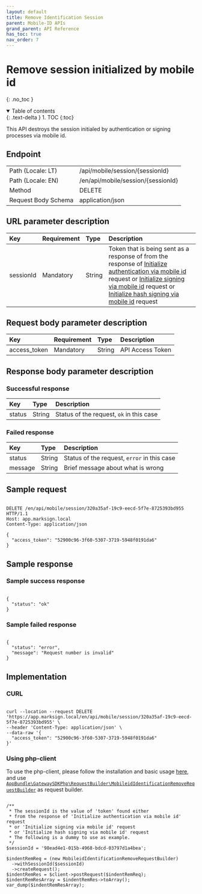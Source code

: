 ```yaml
---
layout: default
title: Remove Identification Session
parent: Mobile-ID APIs
grand_parent: API Reference
has_toc: true
nav_order: 7
---
```


# Remove session initialized by mobile id
{: .no_toc }

<details open markdown="block">
  <summary>
    Table of contents
  </summary>
  {: .text-delta }
1. TOC
{:toc}
</details>

This API destroys the session initialed by authentication or signing processes via mobile id.

## Endpoint

<table>
  <tbody>
    <tr>
      <td>Path (Locale: LT)</td>
      <td>/api/mobile/session/{sessionId}</td>
    </tr>
    <tr>
      <td>Path (Locale: EN)</td>
      <td>/en/api/mobile/session/{sessionId}</td>
    </tr>
    <tr>
      <td>Method</td>
      <td>DELETE</td>
    </tr>
    <tr>
      <td>Request Body Schema</td>
      <td>application/json</td>
    </tr>
  </tbody>
</table>

## URL parameter description

| Key | Requirement | Type | Description |
| :--- | :--- | :--- | :--- |
| sessionId | Mandatory | String | Token that is being sent as a response of from the response of [Initialize authentication via mobile id](/documentation/api-references/mobileId/apiMobileidInitAuth.html#successful-response) request or [Initialize signing via mobile id](/documentation/api-references/mobileId/apiMobileidInitSigning.html#successful-response) request or [Initialize hash signing via mobile id](/documentation/api-references/mobileId/apiMobileidInitHashSigning.html#successful-response) request |

## Request body parameter description

| Key | Requirement | Type | Description |
| :--- | :--- | :--- | :--- |
| access_token | Mandatory | String | API Access Token |



## Response body parameter description

### Successful response

| Key | Type | Description |
| :--- | :--- | :--- |
| status | String | Status of the request, `ok` in this case |



### Failed response

| Key | Type | Description |
| :--- | :--- | :--- |
| status | String | Status of the request, `error` in this case |
| message | String | Brief message about what is wrong |



## Sample request

```

DELETE /en/api/mobile/session/320a35af-19c9-eecd-5f7e-8725393bd955 HTTP/1.1
Host: app.marksign.local
Content-Type: application/json

{
  "access_token": "52900c96-3f60-5307-3719-5948f0191da6"
}

```

## Sample response

### Sample success response

```

{
  "status": "ok"
}

```

### Sample failed response

```

{
  "status": "error",
  "message": "Request number is invalid"
}

```

## Implementation

### CURL

```

curl --location --request DELETE 'https://app.marksign.local/en/api/mobile/session/320a35af-19c9-eecd-5f7e-8725393bd955' \
--header 'Content-Type: application/json' \
--data-raw '{
  "access_token": "52900c96-3f60-5307-3719-5948f0191da6"
}'

```

### Using php-client

To use the php-client, please follow the installation and basic usage [here](/documentation/sdk-php-client.html#usage), and use [`AppBundle\GatewaySDKPhp\RequestBuilder\MobileidIdentificationRemoveRequestBuilder`](/documentation/class-ref/GatewaySDKPhp/RequestBuilder/MobileidIdentificationRemoveRequestBuilder.html) as request builder.

```

/**
 * The sessionId is the value of 'token' found either
 * from the response of 'Initialize authentication via mobile id' request
 * or 'Initialize signing via mobile id' request
 * or 'Initialize hash signing via mobile id' request
 * The following is a dummy to use as example.
 */
$sessionId = '98ead4e1-015b-4968-bdcd-03797d1a4bea';

$indentRemReq = (new MobileidIdentificationRemoveRequestBuilder)
  ->withSessionId($sessionId)
  ->createRequest();
$indentRemRes = $client->postRequest($indentRemReq);
$indentRemResArray = $indentRemRes->toArray();
var_dump($indentRemResArray);

```